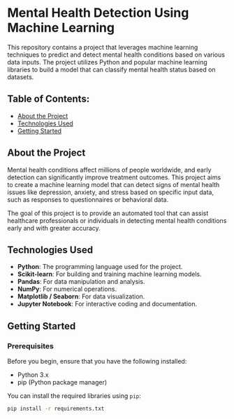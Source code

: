 # Mental Health Detection Using Machine Learning

This repository contains a project that leverages machine learning techniques to predict and detect mental health conditions based on various data inputs. The project utilizes Python and popular machine learning libraries to build a model that can classify mental health status based on datasets.

## Table of Contents:
- [About the Project](#about-the-project)
- [Technologies Used](#technologies-used)
- [Getting Started](#getting-started)


## About the Project

Mental health conditions affect millions of people worldwide, and early detection can significantly improve treatment outcomes. This project aims to create a machine learning model that can detect signs of mental health issues like depression, anxiety, and stress based on specific input data, such as responses to questionnaires or behavioral data.

The goal of this project is to provide an automated tool that can assist healthcare professionals or individuals in detecting mental health conditions early and with greater accuracy.

## Technologies Used

- **Python**: The programming language used for the project.
- **Scikit-learn**: For building and training machine learning models.
- **Pandas**: For data manipulation and analysis.
- **NumPy**: For numerical operations.
- **Matplotlib / Seaborn**: For data visualization.
- **Jupyter Notebook**: For interactive coding and documentation.

## Getting Started

### Prerequisites

Before you begin, ensure that you have the following installed:
- Python 3.x
- pip (Python package manager)

You can install the required libraries using `pip`:
```bash
pip install -r requirements.txt

